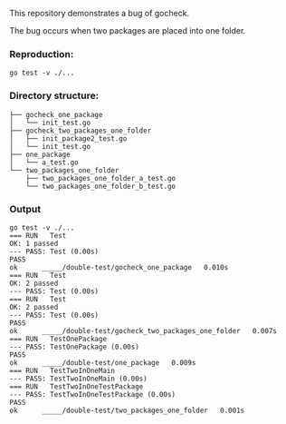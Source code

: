 This repository demonstrates a bug of gocheck.

The bug occurs when two packages are placed into one folder.

### Reproduction:

`go test -v ./...`

### Directory structure:

```.
├── gocheck_one_package
│   └── init_test.go
├── gocheck_two_packages_one_folder
│   ├── init_package2_test.go
│   └── init_test.go
├── one_package
│   └── a_test.go
└── two_packages_one_folder
    ├── two_packages_one_folder_a_test.go
    └── two_packages_one_folder_b_test.go
```

### Output
```
go test -v ./...
=== RUN   Test
OK: 1 passed
--- PASS: Test (0.00s)
PASS
ok  	_____/double-test/gocheck_one_package	0.010s
=== RUN   Test
OK: 2 passed
--- PASS: Test (0.00s)
=== RUN   Test
OK: 2 passed
--- PASS: Test (0.00s)
PASS
ok  	_____/double-test/gocheck_two_packages_one_folder	0.007s
=== RUN   TestOnePackage
--- PASS: TestOnePackage (0.00s)
PASS
ok  	_____/double-test/one_package	0.009s
=== RUN   TestTwoInOneMain
--- PASS: TestTwoInOneMain (0.00s)
=== RUN   TestTwoInOneTestPackage
--- PASS: TestTwoInOneTestPackage (0.00s)
PASS
ok  	_____/double-test/two_packages_one_folder	0.001s
```
